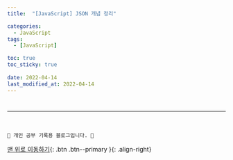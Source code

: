 ```yaml
---
title:  "[JavaScript] JSON 개념 정리"

categories:
  - JavaScript
tags:
  - [JavaScript]

toc: true
toc_sticky: true
 
date: 2022-04-14
last_modified_at: 2022-04-14
---
```

# 

***
<br>

    💛 개인 공부 기록용 블로그입니다. 👻

[맨 위로 이동하기](#){: .btn .btn--primary }{: .align-right}